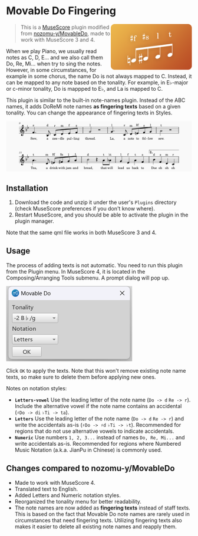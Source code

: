 # Movable Do Fingering

<img align=right src="./MovableDoFingering.png" width=220px />

> This is a [MuseScore](http://musescore.org/) plugin modified from [nozomu-y/MovableDo](https://github.com/nozomu-y/MovableDo), made to work with MuseScore 3 and 4.

When we play Piano, we usually read notes as C, D, E... and we also call them Do, Re, Mi... when try to sing the notes. However, in some circumstances, for example in some chorus, the name Do is not always mapped to C. Instead, it can be mapped to any note based on the tonality. For example, in E♭-major or c-minor tonality, Do is mappped to E♭, and La is mapped to C.

This plugin is similar to the built-in note-names plugin. Instead of the ABC names, it adds DoReMi note names **as fingering texts** based on a given tonality. You can change the appearance of fingering texts in Styles.

![Example score using the plugin](readme-assets/example-score.png)

## Installation

1. Download the code and unzip it under the user's `Plugins` directory (check MuseScore preferences if you don't know where).
2. Restart MuseScore, and you should be able to activate the plugin in the plugin manager.

Note that the same qml file works in both MuseScore 3 and 4.

## Usage

The process of adding texts is not automatic. You need to run this plugin from the Plugin menu. In MuseScore 4, it is located in the Composing/Arranging Tools submenu. A prompt dialog will pop up.

![Dialog](readme-assets/dialog.png)

Click `OK` to apply the texts. Note that this won't remove existing note name texts, so make sure to delete them before applying new ones.

Notes on notation styles:

- **`Letters-vowel`** Use the leading letter of the note name (`Do -> d` `Re -> r`). Include the alternative vowel if the note name contains an accidental (`♯Do -> di` `♭Ti -> ta`).
- **`Letters`** Use the leading letter of the note name (`Do -> d` `Re -> r`) and write the accidentals as-is (`♯Do -> ♯d` `♭Ti -> ♭t`). Recommended for regions that do not use alternative vowels to indicate accidentals.
- **`Numeric`** Use numbers `1, 2, 3...` instead of names `Do, Re, Mi...` and write accidentals as-is. Recommended for regions where Numbered Music Notation (a.k.a. JianPu in Chinese) is commonly used.

## Changes compared to nozomu-y/MovableDo

- Made to work with MuseScore 4.
- Translated text to English.
- Added Letters and Numeric notation styles.
- Reorganized the tonality menu for better readability.
- The note names are now added as **fingering texts** instead of staff texts. This is based on the fact that Movable Do note names are rarely used in circumstances that need fingering texts. Utilizing fingering texts also makes it easier to delete all existing note names and reapply them.
